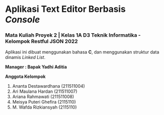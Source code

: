 # Aplikasi Text Editor Berbasis _Console_
### Mata Kuliah Proyek 2 | Kelas 1A D3 Teknik Informatika - Kelompok Restful JSON 2022
Aplikasi ini dibuat menggunakan bahasa **C**, dan menggunakan struktur data dinamis _Linked List_.

**Manager : Bapak Yadhi Aditia**

**Anggota Kelompok**
1. Ananta Destawardhana (211511004)
2. Ari Maulana Hardan (211511007)
3. Ariana Rahmawati (211511008)
4. Meisya Puteri Ghefira (2115110)
5. M. Wafda Rizkiansyah (2115110)

